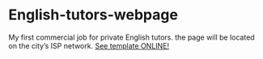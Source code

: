 # English-tutors-webpage
My first commercial job for private English tutors. the page will be located on the city’s ISP network.
<a href="https://mykolajkrusser.github.io/English-tutors-webpage/dist">See template ONLINE!</a>
